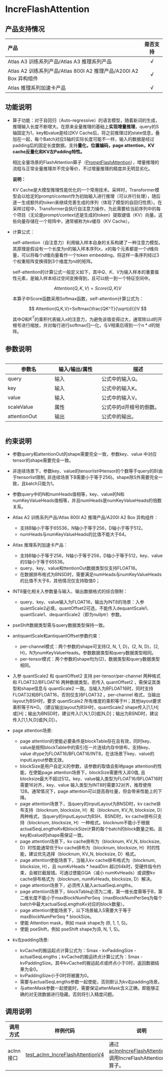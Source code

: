 #  IncreFlashAttention

## 产品支持情况

|产品      | 是否支持 |
|:----------------------------|:-----------:|
|<term>Atlas A3 训练系列产品/Atlas A3 推理系列产品</term>|      √     |
|<term>Atlas A2 训练系列产品/Atlas 800I A2 推理产品/A200I A2 Box 异构组件</term>|      √     |
|Atlas 推理系列加速卡产品|    √    |

##  功能说明

- 算子功能：对于自回归（Auto-regressive）的语言模型，随着新词的生成，推理输入长度不断增大。在原来全量推理的基础上**实现增量推理**，query的S轴固定为1，key和value是经过KV Cache后，将之前推理过的state信息，叠加在一起，每个Batch对应S轴的实际长度可能不一样，输入的数据是经过padding后的固定长度数据。支持**量化，位置编码，page attention，KV cache反量化和KV左Padding特性。**

  相比全量场景的FlashAttention算子（[PromptFlashAttention](../prompt_flash_attention/README.md)），增量推理的流程与正常全量推理并不完全等价，不过增量推理的精度并无明显劣化。

  

  **说明：**

    KV Cache是大模型推理性能优化的一个常用技术。采样时，Transformer模型会以给定的prompt/context作为初始输入进行推理（可以并行处理），随后逐一生成额外的token来继续完善生成的序列（体现了模型的自回归性质）。在采样过程中，Transformer会执行自注意力操作，为此需要给当前序列中的每个项目（无论是prompt/context还是生成的token）提取键值（KV）向量。这些向量存储在一个矩阵中，通常被称为kv缓存（KV Cache）。

- 计算公式：

  self-attention（自注意力）利用输入样本自身的关系构建了一种注意力模型。其原理是假设有一个长度为$n$的输入样本序列$x$，$x$的每个元素都是一个$d$维向量，可以将每个$d$维向量看作一个token embedding，将这样一条序列经过3个权重矩阵变换得到3个维度为$n$d的矩阵。

  

    self-attention的计算公式一般定义如下，其中$Q$、$K$、$V$为输入样本的重要属性元素，是输入样本经过空间变换得到，且可以统一到一个特征空间中。

  

  $$
     Attention(Q,K,V)=Score(Q,K)V
  $$

  

    本算子中Score函数采用Softmax函数，self-attention计算公式为：

  

  $$
   Attention(Q,K,V)=Softmax(\frac{QK^T}{\sqrt{d}})V
  $$

  

    其中$Q$和$K^T$的乘积代表输入$x$的注意力，为避免该值变得过大，通常除以$d$的开根号进行缩放，并对每行进行softmax归一化，与$V$相乘后得到一个$n*d$的矩阵。

##  参数说明

<div style="overflow-x: auto;">
<table style="undefined;table-layout: fixed; width: 930px"><colgroup>
<col style="width: 150px">
<col style="width: 150px">
<col style="width: 250px">
<col style="width: 230px">
<col style="width: 150px">
</colgroup>
<thead>
  <tr>
    <th style="text-align: center;">参数名</th>
    <th style="text-align: center;">输入/输出/属性</th>
      <th style="text-align: center;">描述</th>
    <th style="text-align: center;">数据类型</th>
      <th style="text-align: center;">数据格式</th>
  </tr></thead>
<tbody>
  <tr>
    <td>query</td>
    <td >输入</td>
    <td >公式中的输入Q。</td>
    <td >FLOAT、FLOAT16</td>
    <td >ND</td>
  </tr>
  <tr>
    <td>key</td>
    <td >输入</td>
    <td >公式中的输入K。</td>
    <td >FLOAT、INT8、FLOAT16</td>
    <td >ND</td>
  </tr>
  <tr>
    <td>value</td>
    <td >输入</td>
    <td >公式中的输入V。</td>
    <td >FLOAT、INT8、FLOAT16</td>
    <td >ND</td>
  </tr>
  <tr>
    <td>scaleValue</td>
    <td >属性</td>
    <td >公式中的d开根号的倒数。</td>
    <td >DOUBLE</td>
    <td >-</td>
  </tr>
  <tr>
    <td>attentionOut</td>
    <td >输出</td>
    <td >公式中的输出。</td>
    <td >FLOAT、INT8、FLOAT16</td>
    <td >ND</td>
  </tr>
</tbody>
</table></div>

## 约束说明

- 参数query和attentionOut的shape需要完全一致，参数key、value 中对应tensor的shape需要完全一致。
- 非连续场景下，参数key、value的tensorlist中tensor的个数等于query的B(由于tensorlist限制, 非连续场景下B需要小于等于256)。shape除S外需要完全一致，且batch只能为1。
- 参数query中的N和numHeads值相等，key、value的N和numKeyValueHeads值相等，并且numHeads是numKeyValueHeads的倍数关系。
- Atlas A2 训练系列产品/Atlas 800I A2 推理产品/A200I A2 Box 异构组件：
  - 支持B轴小于等于65536，N轴小于等于256，D轴小于等于512。
  - numHeads与numKeyValueHeads的比值不能大于64。
- Atlas 推理系列加速卡产品：
  - 支持B轴小于等于256，N轴小于等于256，D轴小于等于512，key、value的S轴小于等于65536。
  - query、key、value和ttentionOut数据类型仅支持FLOAT16。
  - 在数据排布格式为BNSD时，需要满足numHeads与numKeyValueHeads的比值不大于8，其他情况仅支持取值0；
- INT8量化相关入参数量与输入、输出数据格式的综合限制：
  - query、key、value输入为FLOAT16，输出为INT8的场景：入参quantScale2必填，quantOffset2可选，不能传入dequantScale1、quantScale1、dequantScale2（即为nullptr）参数。

- pseShift数据类型需与query数据类型保持一致。

- antiquantScale和antiquantOffset参数约束：
    - per-channel模式：两个参数的shape可支持(2, N, 1, D)，(2, N, D)，(2, H)，N为numKeyValueHeads。参数数据类型和query数据类型相同。
    - per-tensor模式：两个参数的shape均为(2)，数据类型和query数据类型相同。

- 入参 quantScale2 和 quantOffset2 支持 per-tensor/per-channel 两种格式和 FLOAT32/BFLOAT16 两种数据类型。若传入 quantOffset2 ，需保证其类型和shape信息与 quantScale2 一致。当输入为BFLOAT16时，同时支持FLOAT32和BFLOAT16，否则仅支持FLOAT32 。per-channel 格式，当输出layout为BSH时，要求 quantScale2 所有维度的乘积等于H；其他layout要求乘积等于N*D。（建议输出layout为BSH时，quantScale2 shape传入[1,1,H]或[H]；输出为BNSD时，建议传入[1,N,1,D]或[N,D]；输出为BSND时，建议传入[1,1,N,D]或[N,D]）。

- page attention场景:

  - page attention的使能必要条件是blockTable存在且有效，同时key、value是按照blockTable中的索引在一片连续内存中排布，支持key、value dtype为FLOAT16/BFLOAT16/INT8，在该场景下key、value的inputLayout参数无效。
  - blockSize是用户自定义的参数，该参数的取值会影响page attention的性能，在使能page attention场景下，blockSize需要传入非0值, 且blocksize最大不超过512。key、value输入类型为FLOAT16/BFLOAT16时需要16对齐，key、value 输入类型为INT8时需要32对齐，推荐使用128。通常情况下，page attention可以提高吞吐量，但会带来性能上的下降。
  - page attention场景下，当query的inputLayout为BNSD时，kv cache排布支持（blocknum, blocksize, H）和（blocknum, KV_N, blocksize, D）两种格式，当query的inputLayout为BSH、BSND时，kv cache排布只支持（blocknum, blocksize, H）一种格式。blocknum不能小于根据actualSeqLengthsKv和blockSize计算的每个batch的block数量之和。且key和value的shape需保证一致。
  - page attention场景下，kv cache排布为（blocknum, KV_N, blocksize, D）时性能通常优于kv cache排布为（blocknum, blocksize, H）时的性能，建议优先选择（blocknum, KV_N, blocksize, D）格式。
  - page attention使能场景下，当输入kv cache排布格式为（blocknum, blocksize, H），且 numKvHeads * headDim 超过64k时，受硬件指令约束，会被拦截报错。可通过使能GQA（减小 numKvHeads）或调整kv cache排布格式为（blocknum, numKvHeads, blocksize, D）解决。
  - page attention场景下，必须传入输入actualSeqLengths。
  - page attention场景下，blockTable必须为二维，第一维长度需等于B，第二维长度不能小于maxBlockNumPerSeq（maxBlockNumPerSeq为每个batch中最大actualSeqLengthsKv对应的block数量）。
  - page attention使能场景下，以下场景输入S需要大于等于maxBlockNumPerSeq * blockSize。
  - 使能 Attention mask，例如 mask shape为 (B, 1, 1, S)。
  - 使能 pseShift，例如 pseShift shape为(B, N, 1, S)。
- kv左padding场景:
    - kvCache的搬运起点计算公式为：Smax - kvPaddingSize - actualSeqLengths；kvCache的搬运终点计算公式为：Smax - kvPaddingSize。其中kvCache的搬运起点或终点小于0时，返回数据结果为全0。
    - kvPaddingSize小于0时将被置为0。
    - 需要与actualSeqLengths参数一起使能，否则默认为kv右padding场景。
    - 与attenMask参数一起使能时，需要保证attenMask含义正确，即能够正确的对无效数据进行隐藏。否则将引入精度问题。


## 调用说明

| 调用方式  | 样例代码                                                     | 说明                                                         |
| --------- | ------------------------------------------------------------ | ------------------------------------------------------------ |
| aclnn接口 | [test_aclnn_IncreFlashAttentionV4](./examples/test_aclnn_incre_flash_attention.cpp) | 通过[aclnnIncreFlashAttentionV4](./docs/aclnnIncreFlashAttentionV4.md)调用IncreFlashAttentionV4算子。 |

